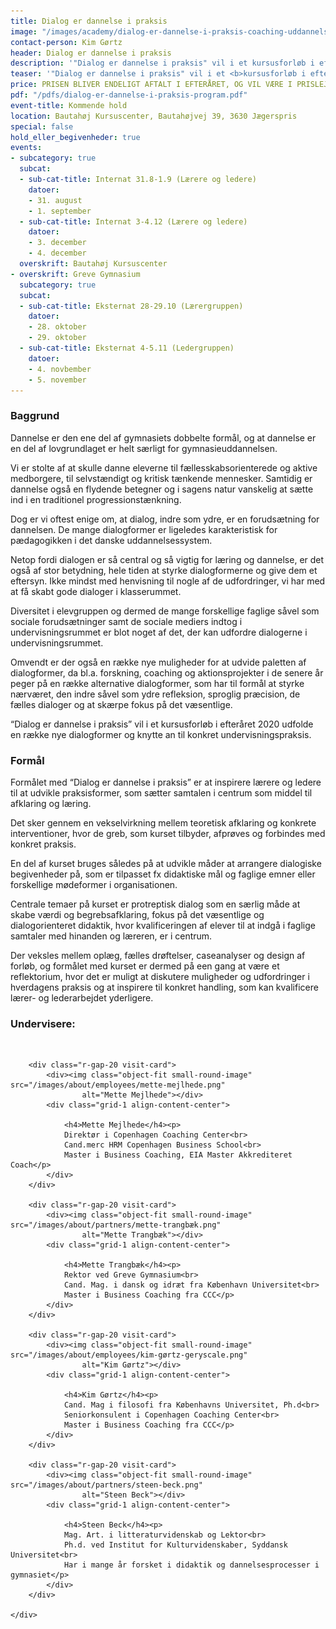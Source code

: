 ```yaml
---
title: Dialog er dannelse i praksis
image: "/images/academy/dialog-er-dannelse-i-praksis-coaching-uddannelse.png"
contact-person: Kim Gørtz
header: Dialog er dannelse i praksis
description: '"Dialog er dannelse i praksis" vil i et kursusforløb i efteråret 2020 udfolde en række nye dialogformer og knytte an til konkret undervisningspraksis.'
teaser: '"Dialog er dannelse i praksis" vil i et <b>kursusforløb i efteråret 2020</b> udfolde en række nye dialogformer og knytte an til konkret undervisningspraksis.'
price: PRISEN BLIVER ENDELIGT AFTALT I EFTERÅRET, OG VIL VÆRE I PRISLEJET 12.000 KR. PR. DELTAGER
pdf: "/pdfs/dialog-er-dannelse-i-praksis-program.pdf"
event-title: Kommende hold
location: Bautahøj Kursuscenter, Bautahøjvej 39, 3630 Jægerspris
special: false
hold_eller_begivenheder: true
events:
- subcategory: true
  subcat:
  - sub-cat-title: Internat 31.8-1.9 (Lærere og ledere)
    datoer:
    - 31. august
    - 1. september
  - sub-cat-title: Internat 3-4.12 (Lærere og ledere)
    datoer:
    - 3. december
    - 4. december
  overskrift: Bautahøj Kursuscenter
- overskrift: Greve Gymnasium
  subcategory: true
  subcat:
  - sub-cat-title: Eksternat 28-29.10 (Lærergruppen)
    datoer:
    - 28. oktober
    - 29. oktober
  - sub-cat-title: Eksternat 4-5.11 (Ledergruppen)
    datoer:
    - 4. novbember
    - 5. november
---
```


### Baggrund

Dannelse er den ene del af gymnasiets
dobbelte formål, og at dannelse er en del af
lovgrundlaget er helt særligt for
gymnasieuddannelsen.


Vi er stolte af at skulle danne eleverne til
fællesskabsorienterede og aktive
medborgere, til selvstændigt og kritisk
tænkende mennesker. Samtidig er dannelse
også en flydende betegner og i sagens natur
vanskelig at sætte ind i en traditionel
progressionstænkning.


Dog er vi oftest enige om, at dialog, indre
som ydre, er en forudsætning for dannelsen.
De mange dialogformer er ligeledes
karakteristisk for pædagogikken i det
danske uddannelsessystem.


Netop fordi dialogen er så central og så
vigtig for læring og dannelse, er det også af
stor betydning, hele tiden at styrke
dialogformerne og give dem et eftersyn.
Ikke mindst med henvisning til nogle af de
udfordringer, vi har med at få skabt gode
dialoger i klasserummet.


Diversitet i elevgruppen og dermed de
mange forskellige faglige såvel som
sociale forudsætninger samt de sociale
mediers indtog i undervisningsrummet er
blot noget af det, der kan udfordre
dialogerne i undervisningsrummet.


Omvendt er der også en række nye
muligheder for at udvide paletten af
dialogformer, da bl.a. forskning, coaching
og aktionsprojekter i de senere år peger
på en række alternative dialogformer,
som har til formål at styrke nærværet,
den indre såvel som ydre refleksion,
sproglig præcision, de fælles dialoger og
at skærpe fokus på det væsentlige.


“Dialog er dannelse i praksis” vil i et
kursusforløb i efteråret 2020 udfolde en
række nye dialogformer og knytte an til
konkret undervisningspraksis.

### Formål


Formålet med “Dialog er dannelse i praksis”
er at inspirere lærere og ledere til at
udvikle praksisformer, som sætter
samtalen i centrum som middel til
afklaring og læring.


Det sker gennem en vekselvirkning
mellem teoretisk afklaring og
konkrete interventioner, hvor de greb,
som kurset tilbyder, afprøves og
forbindes med konkret praksis.


En del af kurset bruges således på at
udvikle måder at arrangere dialogiske
begivenheder på, som er tilpasset fx
didaktiske mål og faglige emner eller
forskellige mødeformer i organisationen.


Centrale temaer på kurset er protreptisk dialog som en særlig måde at skabe værdi og begrebsafklaring, fokus på det væsentlige og dialogorienteret didaktik, hvor kvalificeringen af elever til at indgå i faglige samtaler med hinanden og læreren, er i centrum.


Der veksles mellem oplæg, fælles
drøftelser, caseanalyser og design af
forløb, og formålet med kurset er dermed
på een gang at være et reflektorium, hvor
det er muligt at diskutere muligheder og
udfordringer i hverdagens praksis og at
inspirere til konkret handling, som kan
kvalificere lærer- og lederarbejdet
yderligere.

### Undervisere:
<br>

<div class="grid-1 r-gap-20">

        <div class="r-gap-20 visit-card">
            <div><img class="object-fit small-round-image" src="/images/about/employees/mette-mejlhede.png"
                    alt="Mette Mejlhede"></div>
            <div class="grid-1 align-content-center">
                
                <h4>Mette Mejlhede</h4><p>
                Direktør i Copenhagen Coaching Center<br>
                Cand.merc HRM Copenhagen Business School<br>
                Master i Business Coaching, EIA Master Akkrediteret Coach</p>
            </div>
        </div>

        <div class="r-gap-20 visit-card">
            <div><img class="object-fit small-round-image" src="/images/about/partners/mette-trangbæk.png"
                    alt="Mette Trangbæk"></div>
            <div class="grid-1 align-content-center">
                
                <h4>Mette Trangbæk</h4><p>
                Rektor ved Greve Gymnasium<br>
                Cand. Mag. i dansk og idræt fra København Universitet<br>
                Master i Business Coaching fra CCC</p>
            </div>
        </div>

        <div class="r-gap-20 visit-card">
            <div><img class="object-fit small-round-image" src="/images/about/employees/kim-gørtz-geryscale.png"
                    alt="Kim Gørtz"></div>
            <div class="grid-1 align-content-center">
                
                <h4>Kim Gørtz</h4><p>
                Cand. Mag i filosofi fra Københavns Universitet, Ph.d<br>
                Seniorkonsulent i Copenhagen Coaching Center<br>
                Master i Business Coaching fra CCC</p>
            </div>
        </div>

        <div class="r-gap-20 visit-card">
            <div><img class="object-fit small-round-image" src="/images/about/partners/steen-beck.png"
                    alt="Steen Beck"></div>
            <div class="grid-1 align-content-center">
                
                <h4>Steen Beck</h4><p>
                Mag. Art. i litteraturvidenskab og Lektor<br>
                Ph.d. ved Institut for Kulturvidenskaber, Syddansk Universitet<br>
                Har i mange år forsket i didaktik og dannelsesprocesser i gymnasiet</p>
            </div>
        </div>

    </div>